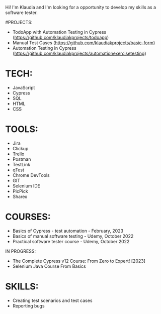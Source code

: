 Hi! I'm Klaudia and I'm looking for a opportunity to develop my skills as a software tester.

#PROJECTS:
* TodoApp with Automation Testing in Cypress (https://github.com/klaudiakprojects/todoapp)
* Manual Test Cases (https://github.com/klaudiakprojects/basic-form)
* Automation Testing in Cypress (https://github.com/klaudiakprojects/automationexercisetesting)

# TECH:
* JavaScript
* Cypress
* SQL
* HTML
* CSS

# TOOLS:
* Jira
* Clickup
* Trello
* Postman
* TestLink
* qTest
* Chrome DevTools
* GIT
* Selenium IDE
* PicPick
* Sharex

# COURSES:
* Basics of Cypress - test automation - February, 2023
* Basics of manual software testing - Udemy, October 2022
* Practical software tester course - Udemy, October 2022

IN PROGRESS:
* The Complete Cypress v12 Course: From Zero to Expert! [2023]
* Selenium Java Course From Basics

# SKILLS:
* Creating test scenarios and test cases
* Reporting bugs

